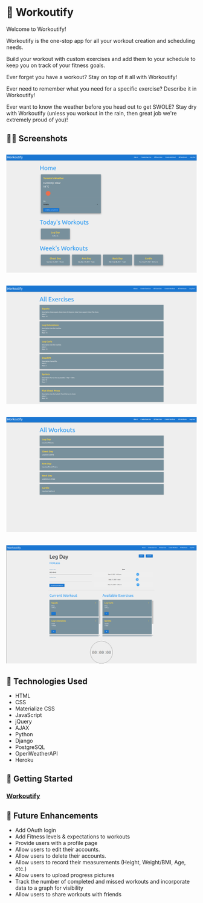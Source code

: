 # :muscle: Workoutify

Welcome to Workoutify!

Workoutify is the one-stop app for all your workout creation and scheduling needs.

Build your workout with custom exercises and add them to your schedule to keep you on track of your fitness goals.

Ever forget you have a workout? Stay on top of it all with Workoutify!

Ever need to remember what you need for a specific exercise? Describe it in Workoutify!

Ever want to know the weather before you head out to get SWOLE? Stay dry with Workoutify (unless you workout in the rain, then great job we're extremely proud of you)!

## :weight_lifting_woman: Screenshots

![Alt text](https://github.com/CharlesAta/Workoutify/blob/main/GithubImages/Landing-Page.png?raw=true)
---
![Alt text](https://github.com/CharlesAta/Workoutify/blob/main/GithubImages/All-Exercises.png?raw=true)
---
![Alt text](https://github.com/CharlesAta/Workoutify/blob/main/GithubImages/All-workouts.png?raw=true)
---
![Alt text](https://github.com/CharlesAta/Workoutify/blob/main/GithubImages/Workout.png?raw=true)
---

## :mechanical_leg: Technologies Used 

- HTML
- CSS
- Materialize CSS
- JavaScript
- jQuery
- AJAX
- Python
- Django
- PostgreSQL
- OpenWeatherAPI
- Heroku

## :athletic_shoe: Getting Started 

### [Workoutify](https://workoutify.herokuapp.com/)

## :climbing: Future Enhancements

- Add OAuth login
- Add Fitness levels & expectations to workouts
- Provide users with a profile page
- Allow users to edit their accounts.
- Allow users to delete their accounts.
- Allow users to record their measurements (Height, Weight/BMI, Age, etc.) 
- Allow users to upload progress pictures
- Track the number of completed and missed workouts and incorporate data to a graph for visibility 
- Allow users to share workouts with friends

